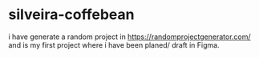# silveira-coffebean
i have generate a random project in https://randomprojectgenerator.com/ and is my first project where i have been planed/ draft in Figma.
